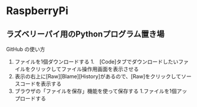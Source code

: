 # RaspberryPi
ラズベリーパイ用のPythonプログラム置き場
---
GitHub の使い方
1. ファイルを1個ダウンロードする
  1.　[Code]タブでダウンロードしたいファイルをクリックしてファイル操作用画面を表示させる
  1. 表示の右上に[Raw][Blame][History]があるので、[Raw]をクリックしてソースコードを表示する
  1. ブラウザの「ファイルを保存」機能を使って保存する
1.ファイルを1個アップロードする
